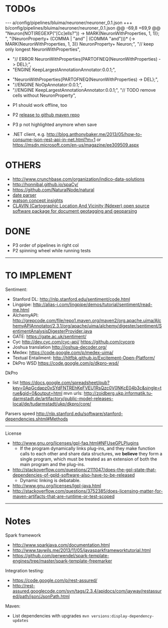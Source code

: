 # TODOs



--- a/config/pipelines/bluima/neuroner/neuroner_0.1.json
+++ b/config/pipelines/bluima/neuroner/neuroner_0.1.json
@@ -69,8 +69,9 @@
    "Neuron{NOT(REGEXP(\"[Cc]ells?\")) -> MARK(NeuronWithProperties, 1, 1)}; ",
    "(NeuronProperty+ (COMMA | \"and\" | (COMMA \"and\")))* {-> MARK(NeuronWithProperties, 1, 3)} NeuronProperty+ Neuron;",
    "// keep only longest NeuronWithProperties",
-   "// ERROR NeuronWithProperties{PARTOFNEQ(NeuronWithProperties) -> DEL};",
-   "ENGINE KeepLargestAnnotationAnnotator:0.0.1;",
+   "NeuronWithProperties{PARTOFNEQ(NeuronWithProperties) -> DEL};",
+   "//ENGINE NoOpAnnotator:0.0.1;",
+   "//ENGINE KeepLargestAnnotationAnnotator:0.0.1;",
    "// TODO remove cells without NeuronProperty",


* P1 should work offline, too

* P2 [release to github maven repo](http://stackoverflow.com/questions/14013644/hosting-a-maven-repository-on-github?lq=1)

* P3 p not highlighted anymore when save

* .NET client, e.g. http://blog.anthonybaker.me/2013/05/how-to-consume-json-rest-api-in-net.html?m=1 or https://msdn.microsoft.com/en-us/magazine/ee309509.aspx

# OTHERS

* http://www.crunchbase.com/organization/indico-data-solutions
* http://honnibal.github.io/spaCy/
* https://github.com/NaturalNode/natural
* [date parser](http://natty.joestelmach.com/try.jsp)
* [watson concept insights](http://www.ibm.com/smarterplanet/us/en/ibmwatson/developercloud/doc/concept-insights/)
* [CLAVIN (Cartographic Location And Vicinity INdexer) open source software package for document geotagging and geoparsing](http://clavin.bericotechnologies.com/)

# DONE

* P3 order of pipelines in right col
* P2 spinning wheel while running tests


---

# TO IMPLEMENT

Sentiment:

* Stanford DL: http://nlp.stanford.edu/sentiment/code.html
* Lingpipe: http://alias-i.com/lingpipe/demos/tutorial/sentiment/read-me.html
* AlchemyAPI: http://grepcode.com/file/repo1.maven.org/maven2/org.apache.uima/AlchemyAPIAnnotator/2.3.1/org/apache/uima/alchemy/digester/sentiment/SentimentAnalysisDigesterProvider.java
* GATE: https://gate.ac.uk/sentiment/
* Cyc http://dev.cyc.com/cyc-api/ https://github.com/cycorp
* Joshua translation http://joshua-decoder.org/
* Medex: https://code.google.com/p/medex-uima/
* Textual Entailment: http://hltfbk.github.io/Excitement-Open-Platform/
* DkPro WSD https://code.google.com/p/dkpro-wsd/

DkPro

* list https://docs.google.com/spreadsheet/pub?key=0ApGcdapz0xSYdFNTREhKeFVEU1RsQzc0V0NKcE04b3c&single=true&gid=0&output=html
mvn urls: http://zoidberg.ukp.informatik.tu-darmstadt.de/artifactory/public-model-releases-local/de/tudarmstadt/ukp/dkpro/core/

Parsers speed http://nlp.stanford.edu/software/stanford-dependencies.shtml#Methods

---

License
* http://www.gnu.org/licenses/gpl-faq.html#NFUseGPLPlugins
    * If the program dynamically links plug-ins, and they make function calls to each other and share data structures, we **believe** they form a single program, which must be treated as an extension of both the main program and the plug-ins. 
* http://stackoverflow.com/questions/2111047/does-the-gpl-state-that-dependencies-of-gpld-software-also-have-to-be-released
    *  Dynamic linking is debatable. 
* http://www.gnu.org/licenses/lgpl-java.html
* http://stackoverflow.com/questions/3752385/does-licensing-matter-for-maven-artifacts-that-are-runtime-or-test-scoped

---- 

# Notes

Spark framework

* http://www.sparkjava.com/documentation.html
* http://www.taywils.me/2013/11/05/javasparkframeworktutorial.html
* https://github.com/perwendel/spark-template-engines/tree/master/spark-template-freemarker

Integration testing:

* https://code.google.com/p/rest-assured/
* http://rest-assured.googlecode.com/svn/tags/2.3.4/apidocs/com/jayway/restassured/path/json/JsonPath.html

Maven:

* List dependencies with upgrades `mvn versions:display-dependency-updates`
